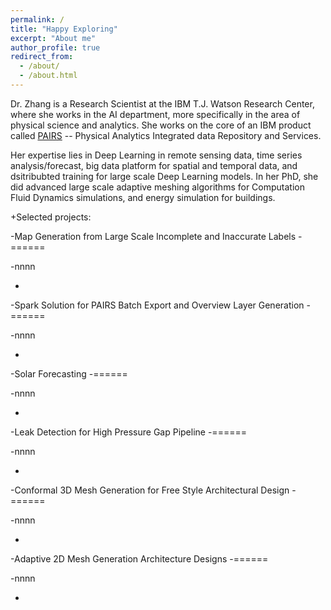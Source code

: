 ```yaml
---
permalink: /
title: "Happy Exploring"
excerpt: "About me"
author_profile: true
redirect_from: 
  - /about/
  - /about.html
---
```

Dr. Zhang is a Research Scientist at the IBM T.J. Watson Research Center, where she works in the AI department, more specifically in the area of physical science and analytics. She works on the core of an IBM product called [PAIRS](https://www.ibm.com/us-en/marketplace/geospatial-big-data-analytics) -- Physical Analytics Integrated data Repository and Services.

Her expertise lies in Deep Learning in remote sensing data, time series analysis/forecast, big data platform for spatial and temporal data, and dsitribubted training for large scale Deep Learning models. In her PhD, she did advanced large scale adaptive meshing algorithms for Computation Fluid Dynamics simulations, and energy simulation for buildings.


+Selected projects:


-Map Generation from Large Scale Incomplete and Inaccurate Labels
-======

-nnnn

-

-Spark Solution for PAIRS Batch Export and Overview Layer Generation 
-======

-nnnn

-

-Solar Forecasting
-======

-nnnn

-

-Leak Detection for High Pressure Gap Pipeline
-======

-nnnn

-


-Conformal 3D Mesh Generation for Free Style Architectural Design
-======

-nnnn

-

-Adaptive 2D Mesh Generation Architecture Designs
-======

-nnnn

-
